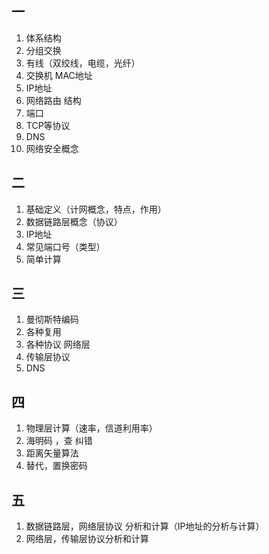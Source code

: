 ## 一  

1.  体系结构
2.  分组交换
3.  有线（双绞线，电缆，光纤）
4.  交换机   MAC地址
5.  IP地址
6.  网络路由  结构
7.  端口
8.  TCP等协议
9.  DNS
10.  网络安全概念



## 二

1.  基础定义（计网概念，特点，作用）
2.  数据链路层概念（协议）
3.  IP地址
4.  常见端口号（类型）
5.  简单计算



## 三

1.  曼彻斯特编码
2.  各种复用
3.  各种协议   网络层
4.  传输层协议
5.  DNS



## 四

1.  物理层计算（速率，信道利用率）
2.  海明码 ，查  纠错
3.  距离矢量算法
4.  替代，置换密码



## 五

1.  数据链路层，网络层协议  分析和计算（IP地址的分析与计算）
2.  网络层，传输层协议分析和计算